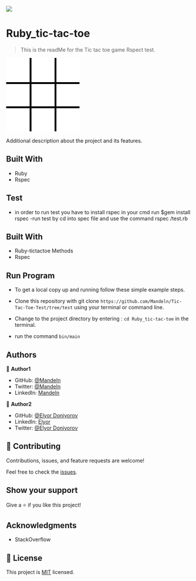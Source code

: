 
![](https://img.shields.io/badge/Microverse-blueviolet)

# Ruby_tic-tac-toe

> This is the readMe for the Tic tac toe game Rspect test. 


![screenshot](./image/screen.gif)

Additional description about the project and its features.

## Built With

- Ruby
- Rspec

## Test
- in order to run test you have to install rspec in your cmd run $gem install rspec
-run test by cd into spec file and use the command      rspec /test.rb
## Built With

- Ruby-tictactoe Methods
- Rspec

## Run Program

- To get a local copy up and running follow these simple example steps.

- Clone this repository with git clone ```https://github.com/Mandeln/Tic-Tac-Toe-Test/tree/test``` using your terminal or command line.
- Change to the project directory by entering :
```cd Ruby_tic-tac-toe``` in the terminal.
- run the command ```bin/main```


## Authors

👤 **Author1**

- GitHub: [@MandeIn](https://github.com/MandeIn)
- Twitter: [@MandeIn](https://twitter.com/MandeIn)
- LinkedIn: [MandeIn](https://linkedin.com/MandeIn)

👤 **Author2**
- GitHub: [@Elyor Doniyorov](https://github.com/EL28DEV)
- LinkedIn: [Elyor](https://www.linkedin.com/feed/)
- Twitter: [@Elyor Doniyorov](https://twitter.com/home?lang=ru)

## 🤝 Contributing

Contributions, issues, and feature requests are welcome!

Feel free to check the [issues](https://github.com/ashraffares/bubble/issues).

## Show your support

Give a ⭐️ if you like this project!

## Acknowledgments

- StackOverflow

## 📝 License

This project is [MIT](https://opensource.org/licenses/MIT) licensed.